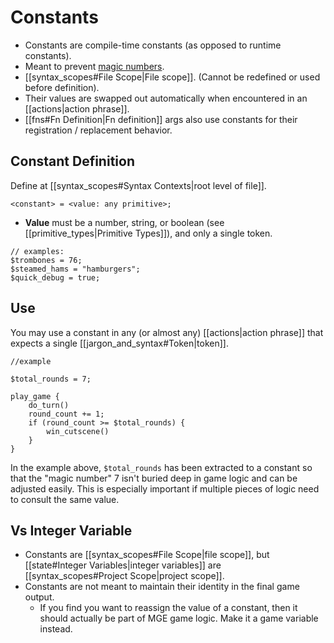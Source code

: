 # Constants

- Constants are compile-time constants (as opposed to runtime constants).
- Meant to prevent [magic numbers](https://en.wikipedia.org/wiki/Magic_number_%28programming%29#Unnamed_numerical_constants).
- [[syntax_scopes#File Scope|File scope]]. (Cannot be redefined or used before definition).
- Their values are swapped out automatically when encountered in an [[actions|action phrase]].
- [[fns#Fn Definition|Fn definition]] args also use constants for their registration / replacement behavior.

## Constant Definition

Define at [[syntax_scopes#Syntax Contexts|root level of file]].

```
<constant> = <value: any primitive>;
```

- **Value** must be a number, string, or boolean (see [[primitive_types|Primitive Types]]), and only a single token.

```mgs
// examples:
$trombones = 76;
$steamed_hams = "hamburgers";
$quick_debug = true;
```

## Use

You may use a constant in any (or almost any) [[actions|action phrase]] that expects a single [[jargon_and_syntax#Token|token]].

```mgs
//example

$total_rounds = 7;

play_game {
	do_turn()
	round_count += 1;
	if (round_count >= $total_rounds) {
		win_cutscene()
	}
}
```

In the example above, `$total_rounds` has been extracted to a constant so that the "magic number" 7 isn't buried deep in game logic and can be adjusted easily. This is especially important if multiple pieces of logic need to consult the same value.

## Vs Integer Variable

- Constants are [[syntax_scopes#File Scope|file scope]], but [[state#Integer Variables|integer variables]] are [[syntax_scopes#Project Scope|project scope]].
- Constants are not meant to maintain their identity in the final game output.
	- If you find you want to reassign the value of a constant, then it should actually be part of MGE game logic. Make it a game variable instead.
